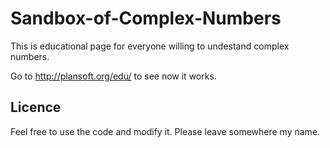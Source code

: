 # Sandbox-of-Complex-Numbers
This is educational page for everyone willing to undestand complex numbers.

Go to 
http://plansoft.org/edu/
to see now it works.


Licence
--------------
Feel free to use the code and modify it.
Please leave somewhere my name.
